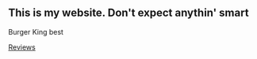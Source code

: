 ## This is my website. Don't expect anythin' smart

Burger King best 

[Reviews](https://colonistparrot.github.io/reviews)
